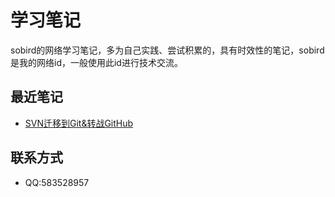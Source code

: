 # 学习笔记
sobird的网络学习笔记，多为自己实践、尝试积累的，具有时效性的笔记，sobird是我的网络id，一般使用此id进行技术交流。

## 最近笔记

* [SVN迁移到Git&转战GitHub](https://github.com/crossyou/book/blob/master/git/SVN%E8%BF%81%E7%A7%BB%E5%88%B0Git%26%E8%BD%AC%E6%88%98GitHub.md)


## 联系方式

* QQ:583528957